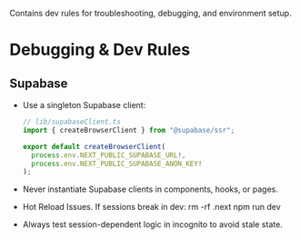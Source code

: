 Contains dev rules for troubleshooting, debugging, and environment setup.

# Debugging & Dev Rules

## Supabase

- Use a singleton Supabase client:

  ```ts
  // lib/supabaseClient.ts
  import { createBrowserClient } from "@supabase/ssr";

  export default createBrowserClient(
    process.env.NEXT_PUBLIC_SUPABASE_URL!,
    process.env.NEXT_PUBLIC_SUPABASE_ANON_KEY!
  );
  ```

- Never instantiate Supabase clients in components, hooks, or pages.

- Hot Reload Issues. If sessions break in dev:
  rm -rf .next
  npm run dev

- Always test session-dependent logic in incognito to avoid stale state.
